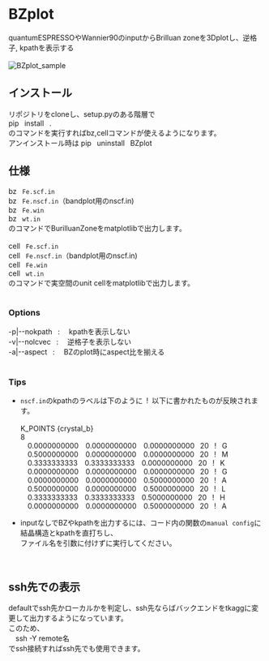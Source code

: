 # BZplot
quantumESPRESSOやWannier90のinputからBrilluan zoneを3Dplotし、逆格子, kpathを表示する<br><br>
![BZplot_sample](https://github.com/YudaiTerao/BZplot/assets/103988651/b9f19c1a-81b0-48b2-9ed6-98b62b49bdac)
## インストール
  リポジトリをcloneし、setup.pyのある階層で<br>
  pip&ensp; install&ensp; .<br>
  のコマンドを実行すればbz,cellコマンドが使えるようになります。<br>
  アンインストール時は
  pip&ensp; uninstall&ensp; BZplot

## 仕様
  bz&ensp; `Fe.scf.in`<br>
  bz&ensp; `Fe.nscf.in`（bandplot用のnscf.in)<br>
  bz&ensp; `Fe.win`<br>
  bz&ensp; `wt.in`<br>
  のコマンドでBurilluanZoneをmatplotlibで出力します。<br><br>
  cell&ensp; `Fe.scf.in`<br>
  cell&ensp; `Fe.nscf.in`（bandplot用のnscf.in)<br>
  cell&ensp; `Fe.win`<br>
  cell&ensp; `wt.in`<br>
  のコマンドで実空間のunit cellをmatplotlibで出力します。
  <br><br>
  ### Options
  -p|--nokpath&ensp; :&ensp;&ensp;  kpathを表示しない<br>
  -v|--nolcvec&ensp; :&ensp;&ensp;  逆格子を表示しない<br>
  -a|--aspect&ensp;  :&ensp;&ensp;  BZのplot時にaspect比を揃える
  <br><br>
### Tips
- `nscf.in`のkpathのラベルは下のように&ensp;!&ensp;以下に書かれたものが反映されます。<br><br>
K_POINTS {crystal_b}<br>
8<br>
    &emsp;0.0000000000&emsp;0.0000000000&emsp;0.0000000000&ensp;  20&ensp;  !&ensp;  G<br>
    &emsp;0.5000000000&emsp;0.0000000000&emsp;0.0000000000&ensp;  20&ensp;  !&ensp;  M<br>
    &emsp;0.3333333333&emsp;0.3333333333&emsp;0.0000000000&ensp;  20&ensp;  !&ensp;  K<br>
    &emsp;0.0000000000&emsp;0.0000000000&emsp;0.0000000000&ensp;  20&ensp;  !&ensp;  G<br>
    &emsp;0.0000000000&emsp;0.0000000000&emsp;0.5000000000&ensp;  20&ensp;  !&ensp;  A<br>
    &emsp;0.5000000000&emsp;0.0000000000&emsp;0.5000000000&ensp;  20&ensp;  !&ensp;  L<br>
    &emsp;0.3333333333&emsp;0.3333333333&emsp;0.5000000000&ensp;  20&ensp;  !&ensp;  H<br>
    &emsp;0.0000000000&emsp;0.0000000000&emsp;0.5000000000&ensp;  20&ensp;  !&ensp;  A<br>
  
- inputなしでBZやkpathを出力するには、コード内の関数の`manual config`に結晶構造とkpathを直打ちし、<br>
ファイル名を引数に付けずに実行してください。<br>
<br>

## ssh先での表示
defaultでssh先かローカルかを判定し、ssh先ならばバックエンドをtkaggに変更して出力するようになっています。<br>
このため、<br>
&emsp;ssh -Y remote名<br>
でssh接続すればssh先でも使用できます。<br>

